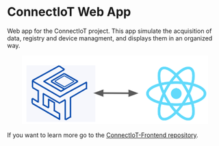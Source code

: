 # ConnectIoT Web App
Web app for the ConnectIoT project. This app simulate the acquisition of data, registry and device managment, and displays them in an organized way.

<p align="center">
  <img src="https://github.com/EbanCuMo/ConnectIoT-Platform/blob/main/assets/images/ConnectIoT-React.png" />
</p>




If you want to learn more go to the [ConnectIoT-Frontend repository](https://github.com/EduardoMtz1/ConnectIoT-Frontend).

